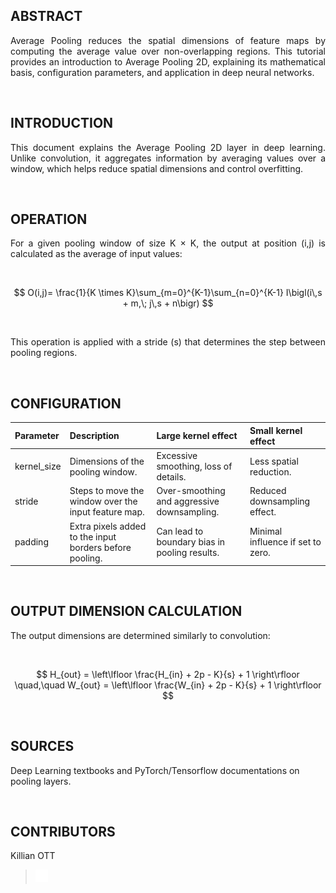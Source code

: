 ## ABSTRACT

<p align="justify">
Average Pooling reduces the spatial dimensions of feature maps by computing the average value over non-overlapping regions. This tutorial provides an introduction to Average Pooling 2D, explaining its mathematical basis, configuration parameters, and application in deep neural networks.
</p>

<br>

## INTRODUCTION

<p align="justify">
This document explains the Average Pooling 2D layer in deep learning. Unlike convolution, it aggregates information by averaging values over a window, which helps reduce spatial dimensions and control overfitting.
</p>

<br>

## OPERATION

<p align="justify">
For a given pooling window of size K × K, the output at position (i,j) is calculated as the average of input values:
</p>

<br>

$$
O(i,j)= \frac{1}{K \times K}\sum_{m=0}^{K-1}\sum_{n=0}^{K-1} I\bigl(i\,s + m,\; j\,s + n\bigr)
$$

<br>

<p align="justify">
This operation is applied with a stride (s) that determines the step between pooling regions.
</p>

<br>

## CONFIGURATION

| Parameter    | Description                                                       | Large kernel effect                                    | Small kernel effect                                   |
| :----------- | :---------------------------------------------------------------- | :----------------------------------------------------- | :---------------------------------------------------- |
| kernel_size  | Dimensions of the pooling window.                                 | Excessive smoothing, loss of details.                  | Less spatial reduction.                             |
| stride       | Steps to move the window over the input feature map.              | Over-smoothing and aggressive downsampling.            | Reduced downsampling effect.                        |
| padding      | Extra pixels added to the input borders before pooling.           | Can lead to boundary bias in pooling results.          | Minimal influence if set to zero.                   |

<br>

## OUTPUT DIMENSION CALCULATION

<p align="justify">
The output dimensions are determined similarly to convolution:
</p>

<br>

$$
H_{out} = \left\lfloor \frac{H_{in} + 2p - K}{s} + 1 \right\rfloor \quad,\quad
W_{out} = \left\lfloor \frac{W_{in} + 2p - K}{s} + 1 \right\rfloor
$$

<br>

## SOURCES

Deep Learning textbooks and PyTorch/Tensorflow documentations on pooling layers.

<br>

## CONTRIBUTORS

Killian OTT  
> <a href="https://www.linkedin.com/in/killian-ott/">
>  <img src="Logo/linkedin.png" alt="LinkedIn" width="20">
> </a>
